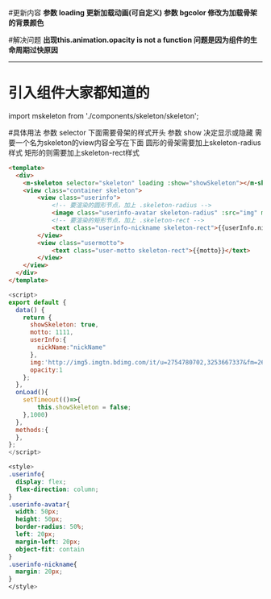 #更新内容
**参数 loading 更新加载动画(可自定义)
参数 bgcolor 修改为加载骨架的背景颜色**


#解决问题
**出现this.animation.opacity is not a function 问题是因为组件的生命周期过快原因**


------------


# 引入组件大家都知道的
import mskeleton from './components/skeleton/skeleton';


#具体用法
参数 selector 下面需要骨架的样式开头
参数 show 决定显示或隐藏 
需要一个名为skeleton的view内容全写在下面
圆形的骨架需要加上skeleton-radius样式
矩形的则需要加上skeleton-rect样式

```html
<template>
  <div>
    <m-skeleton selector="skeleton" loading :show="showSkeleton"></m-skeleton>
    <view class="container skeleton">
        <view class="userinfo">
            <!-- 要渲染的圆形节点，加上 .skeleton-radius -->
            <image class="userinfo-avatar skeleton-radius" :src="img" mode="aspectFill"></image>
            <!-- 要渲染的矩形节点，加上 .skeleton-rect -->
            <text class="userinfo-nickname skeleton-rect">{{userInfo.nickName}}</text>
        </view>
        <view class="usermotto">
            <text class="user-motto skeleton-rect">{{motto}}</text>
        </view>
    </view>
  </div> 
</template>
```
```javascript
<script>
export default {
  data() {
    return {
      showSkeleton: true,
      motto: 1111,
      userInfo:{
        nickName:"nickName"
      },
      img:'http://img5.imgtn.bdimg.com/it/u=2754780702,3253667337&fm=26&gp=0.jpg',
      opacity:1
    };
  },
  onLoad(){
    setTimeout(()=>{
        this.showSkeleton = false;
    },1000)
  },
  methods:{
  },
};
</script>
```
```css
<style>
.userinfo{
  display: flex;
  flex-direction: column;
}
.userinfo-avatar{
  width: 50px;
  height: 50px;
  border-radius: 50%;
  left: 20px;
  margin-left: 20px;
  object-fit: contain
}
.userinfo-nickname{
  margin: 20px;
}
</style>
```
 
